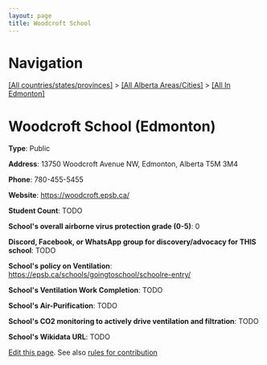 ```yaml
---
layout: page
title: Woodcroft School
---
```

# Navigation

[[All countries/states/provinces]](../../..) > [[All Alberta Areas/Cities]](../..) > [[All In Edmonton]](..)

# Woodcroft School (Edmonton)

**Type**: Public

**Address**: 13750 Woodcroft Avenue NW, Edmonton, Alberta T5M 3M4

**Phone**: 780-455-5455

**Website**: <https://woodcroft.epsb.ca/>

**Student Count**: TODO

**School's overall airborne virus protection grade (0-5)**: 0

**Discord, Facebook, or WhatsApp group for discovery/advocacy for THIS school**: TODO

**School's policy on Ventilation**: <https://epsb.ca/schools/goingtoschool/schoolre-entry/>

**School's Ventilation Work Completion**: TODO

**School's Air-Purification**: TODO

**School's CO2 monitoring to actively drive ventilation and filtration**: TODO

**School's Wikidata URL**: TODO


[Edit this page](https://github.com/ventilate-schools/AB/edit/main/./Edmonton/Woodcroft_School.md). See also [rules for contribution](../../../contribution-rules/)